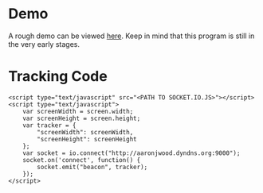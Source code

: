 # Demo
A rough demo can be viewed [here](http://aaronjwood.dyndns.org:9001/). Keep in mind that this program is still in the very early stages.

# Tracking Code

	<script type="text/javascript" src="<PATH TO SOCKET.IO.JS>"></script>
	<script type="text/javascript">
		var screenWidth = screen.width;
		var screenHeight = screen.height;
		var tracker = {
			"screenWidth": screenWidth,
			"screenHeight": screenHeight
		};
		var socket = io.connect("http://aaronjwood.dyndns.org:9000");
		socket.on('connect', function() {
			socket.emit("beacon", tracker);
		});
	</script>

